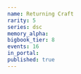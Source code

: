 ```yaml
---
name: Returning Craft
rarity: 5
series: dsc
memory_alpha:
bigbook_tier: 8
events: 16
in_portal:
published: true
---
```


<Note pending>
